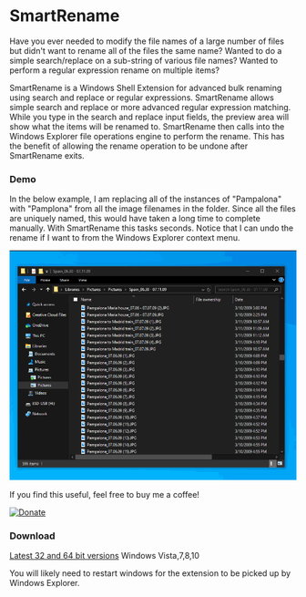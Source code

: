 # SmartRename

Have you ever needed to modify the file names of a large number of files but didn't want to rename all of the files the same name? Wanted to do a simple search/replace on a sub-string of various file names? Wanted to perform a regular expression rename on multiple items?  

SmartRename is a Windows Shell Extension for advanced bulk renaming using search and replace or regular expressions.  SmartRename allows simple search and replace or more advanced regular expression matching.  While you type in the search and replace input fields, the preview area will show what the items will be renamed to.  SmartRename then calls into the Windows Explorer file operations engine to perform the rename.  This has the benefit of allowing the rename operation to be undone after SmartRename exits.

### Demo

In the below example, I am replacing all of the instances of "Pampalona" with "Pamplona" from all the image filenames in the folder.  Since all the files are uniquely named, this would have taken a long time to complete manually.  With SmartRename this tasks seconds.  Notice that I can undo the rename if I want to from the Windows Explorer context menu.

![Image description](/Images/SmartRenameDemo.gif)

If you find this useful, feel free to buy me a coffee!

[![Donate](https://www.paypalobjects.com/en_US/i/btn/btn_donate_LG.gif)](https://www.paypal.com/cgi-bin/webscr?cmd=_donations&business=chrisdavis%40outlook%2ecom&lc=US&item_name=Chris%20Davis&item_number=PIFShellExtensions&no_note=0&currency_code=USD&bn=PP%2dDonationsBF%3abtn_donate_LG%2egif%3aNonHostedGuest)

### Download
[Latest 32 and 64 bit versions](https://github.com/chrdavis/SmartRename/releases/latest) 
Windows Vista,7,8,10

You will likely need to restart windows for the extension to be picked up by Windows Explorer.


